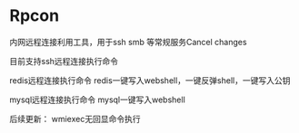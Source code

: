 # Rpcon
 内网远程连接利用工具，用于ssh smb 等常规服务Cancel changes

目前支持ssh远程连接执行命令

redis远程连接执行命令 redis一键写入webshell，一键反弹shell，一键写入公钥

mysql远程连接执行命令 mysql一键写入webshell 

后续更新：
wmiexec无回显命令执行

